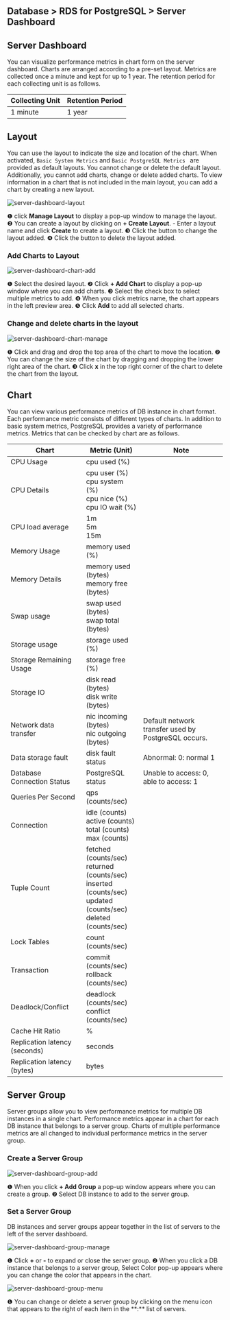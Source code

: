 ## Database > RDS for PostgreSQL > Server Dashboard

## Server Dashboard

You can visualize performance metrics in chart form on the server dashboard. Charts are arranged according to a pre-set layout. Metrics are collected once a minute and kept for up to 1 year. The retention period for each collecting unit is as follows.

| Collecting Unit | Retention Period |
|-----------------|------------------|
| 1 minute           | 1 year         |

## Layout

You can use the layout to indicate the size and location of the chart. When activated, `Basic System Metrics` and `Basic PostgreSQL Metrics ` are provided as default layouts. You cannot change or delete the default layout. Additionally, you cannot add charts, change or delete added charts. To view information in a chart that is not included in the main layout, you can add a chart by creating a new layout.

![server-dashboard-layout](https://static.toastoven.net/prod_rds_postgres/20240813/server-dashboard-layout-en.png)

❶ click **Manage Layout** to display a pop-up window to manage the layout.
❷ You can create a layout by clicking on **+ Create Layout**.
    - Enter a layout name and click **Create** to create a layout.
❸ Click the button to change the layout added.
❹ Click the button to delete the layout added.

### Add Charts to Layout

![server-dashboard-chart-add](https://static.toastoven.net/prod_rds_postgres/20240813/server-dashboard-chart-add-en.png)

❶ Select the desired layout.
❷ Click **+ Add Chart** to display a pop-up window where you can add charts.
❸ Select the check box to select multiple metrics to add.
❹ When you click metrics name, the chart appears in the left preview area.
❺ Click **Add** to add all selected charts.

### Change and delete charts in the layout

![server-dashboard-chart-manage](https://static.toastoven.net/prod_rds_postgres/20240813/server-dashboard-chart-manage-en.png)

❶ Click and drag and drop the top area of the chart to move the location.
❷ You can change the size of the chart by dragging and dropping the lower right area of the chart.
❸ Click **x** in the top right corner of the chart to delete the chart from the layout.

## Chart

You can view various performance metrics of DB instance in chart format. Each performance metric consists of different types of charts. In addition to basic system metrics, PostgreSQL provides a variety of performance metrics. Metrics that can be checked by chart are as follows.

| Chart                         | Metric (Unit)                                                                                                              | Note                                                |
|-------------------------------|----------------------------------------------------------------------------------------------------------------------------|-----------------------------------------------------|
| CPU Usage                     | cpu used (%)                                                                                                               |                                                     |
| CPU Details                   | cpu user (%)<br/>cpu system (%)<br/>cpu nice (%)<br/>cpu IO wait (%)                                                       |                                                     |
| CPU load average              | 1m<br/>5m<br/>15m                                                                                                          |                                                     |
| Memory Usage                  | memory used (%)                                                                                                            |                                                     |
| Memory Details                | memory used (bytes)<br/>memory free (bytes)                                                                                |                                                     |
| Swap usage                    | swap used (bytes)<br> swap total (bytes)                                                                                   |                                                     |
| Storage usage                 | storage used (%)                                                                                                           |                                                     |
| Storage Remaining Usage       | storage free (%)                                                                                                           |                                                     |
| Storage IO                    | disk read (bytes)<br> disk write (bytes)                                                                                   |                                                     |
| Network data transfer         | nic incoming (bytes)<br> nic outgoing (bytes)                                                                              | Default network transfer used by PostgreSQL occurs. |
| Data storage fault            | disk fault status                                                                                                          | Abnormal: 0: normal 1                               |
| Database Connection Status    | PostgreSQL status                                                                                                          | Unable to access: 0, able to access: 1              |
| Queries Per Second            | qps (counts/sec)                                                                                                           |                                                     |
| Connection                    | idle (counts)<br/>active (counts)<br/>total (counts)<br/>max (counts)                                                      |                                                     |
| Tuple Count                   | fetched (counts/sec)<br/>returned (counts/sec)<br/>inserted (counts/sec)<br/>updated (counts/sec)<br/>deleted (counts/sec) |                                                     |
| Lock Tables                   | count (counts/sec)                                                                                                         |                                                     |
| Transaction                   | commit (counts/sec)<br/>rollback (counts/sec)                                                                              |                                                     |
| Deadlock/Conflict             | deadlock (counts/sec)<br/>conflict (counts/sec)                                                                            |                                                     |
| Cache Hit Ratio               | %                                                                                                                          |                                                     |
| Replication latency (seconds) | seconds                                                                                                                    |                                                     |
| Replication latency (bytes)   | bytes                                                                                                                      |                                                     |

## Server Group

Server groups allow you to view performance metrics for multiple DB instances in a single chart. Performance metrics appear in a chart for each DB instance that belongs to a server group. Charts of multiple performance metrics are all changed to individual performance metrics in the server group.

### Create a Server Group

![server-dashboard-group-add](https://static.toastoven.net/prod_rds_postgres/20240813/server-dashboard-group-add-en.png)

❶ When you click **+ Add Group** a pop-up window appears where you can create a group.
❷ Select DB instance to add to the server group.

### Set a Server Group

DB instances and server groups appear together in the list of servers to the left of the server dashboard.

![server-dashboard-group-manage](https://static.toastoven.net/prod_rds_postgres/20240611/server-dashboard-group-manage-en.png)

❶ Click **+** or **-** to expand or close the server group.
❷ When you click a DB instance that belongs to a server group, Select Color pop-up appears where you can change the color that appears in the chart.

![server-dashboard-group-menu](https://static.toastoven.net/prod_rds_postgres/20240611/server-dashboard-group-menu-en.png)

❶ You can change or delete a server group by clicking on the menu icon that appears to the right of each item in the \*\*:** list of servers.